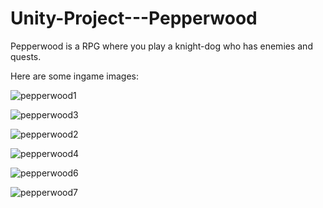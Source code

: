 # Unity-Project---Pepperwood

Pepperwood is a RPG where you play a knight-dog who has enemies and quests.

Here are some ingame images:
 
![pepperwood1](https://user-images.githubusercontent.com/54328209/97081449-32f06a00-160b-11eb-9dfb-05a505e839af.png)

![pepperwood3](https://user-images.githubusercontent.com/54328209/97081398-e147df80-160a-11eb-84e0-ccc5ce05b4d5.png)

![pepperwood2](https://user-images.githubusercontent.com/54328209/97081404-f58bdc80-160a-11eb-9bc0-ca66d64b80a6.png)

![pepperwood4](https://user-images.githubusercontent.com/54328209/97081410-00467180-160b-11eb-91a3-7b7d0a5145c7.png)

![pepperwood6](https://user-images.githubusercontent.com/54328209/97081419-09cfd980-160b-11eb-8ad2-32259f0e8cbe.png)

![pepperwood7](https://user-images.githubusercontent.com/54328209/97081422-13594180-160b-11eb-80b9-b111085e7d65.png)
